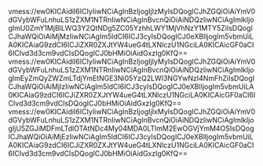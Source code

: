 vmess://ew0KICAidiI6ICIyIiwNCiAgInBzIjogIjIzMyIsDQogICJhZGQiOiAiYmV0dGVybWFuLnhuLS1zZXM1NTRnIiwNCiAgInBvcnQiOiAiNDQzIiwNCiAgImlkIjogImU0ZmY1MjBlLWQ3Y2QtNDg5ZC05YzhhLWY1MjVhNzY1MTY5ZiIsDQogICJhaWQiOiAiMjMzIiwNCiAgIm5ldCI6ICJ3cyIsDQogICJ0eXBlIjogIm5vbmUiLA0KICAiaG9zdCI6ICJiZXR0ZXJtYW4ueG4tLXNlczU1NGciLA0KICAicGF0aCI6ICIvd3d3cm9vdCIsDQogICJ0bHMiOiAidGxzIg0KfQ==
vmess://ew0KICAidiI6ICIyIiwNCiAgInBzIjogIjIyMyIsDQogICJhZGQiOiAiYmV0dGVybWFuLnhuLS1zZXM1NTRnIiwNCiAgInBvcnQiOiAiNDQzIiwNCiAgImlkIjogImEyZmQyZWZmLTdjYmEtNGE3Ni05YzQ2LWI3NGYwNzI4NmFhZiIsDQogICJhaWQiOiAiMjIzIiwNCiAgIm5ldCI6ICJ3cyIsDQogICJ0eXBlIjogIm5vbmUiLA0KICAiaG9zdCI6ICJiZXR0ZXJtYW4ueG4tLXNlczU1NGciLA0KICAicGF0aCI6ICIvd3d3cm9vdCIsDQogICJ0bHMiOiAidGxzIg0KfQ==
vmess://ew0KICAidiI6ICIyIiwNCiAgInBzIjogIjIxMyIsDQogICJhZGQiOiAiYmV0dGVybWFuLnhuLS1zZXM1NTRnIiwNCiAgInBvcnQiOiAiNDQzIiwNCiAgImlkIjogIjU5ZGJiMDFmLTdlOTAtNDc4My04MDA0LTlmM2EwOGVjYmM4OSIsDQogICJhaWQiOiAiMjEzIiwNCiAgIm5ldCI6ICJ3cyIsDQogICJ0eXBlIjogIm5vbmUiLA0KICAiaG9zdCI6ICJiZXR0ZXJtYW4ueG4tLXNlczU1NGciLA0KICAicGF0aCI6ICIvd3d3cm9vdCIsDQogICJ0bHMiOiAidGxzIg0KfQ==
